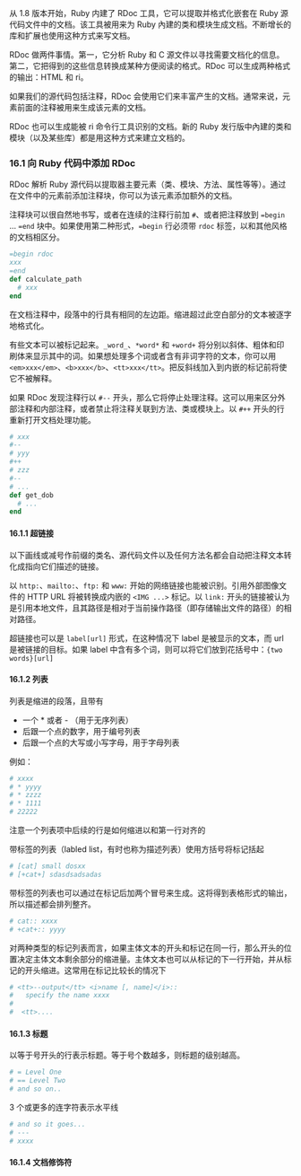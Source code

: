 从 1.8 版本开始，Ruby 内建了 RDoc 工具，它可以提取并格式化嵌套在 Ruby 源代码文件中的文档。该工具被用来为 Ruby 內建的类和模块生成文档。不断增长的库和扩展也使用这种方式来写文档。

RDoc 做两件事情。第一，它分析 Ruby 和 C 源文件以寻找需要文档化的信息。第二，它把得到的这些信息转换成某种方便阅读的格式。RDoc 可以生成两种格式的输出：HTML 和 ri。

如果我们的源代码包括注释，RDoc 会使用它们来丰富产生的文档。通常来说，元素前面的注释被用来生成该元素的文档。

RDoc 也可以生成能被 ri 命令行工具识别的文档。新的 Ruby 发行版中內建的类和模块（以及某些库）都是用这种方式来建立文档的。

### 16.1 向 Ruby 代码中添加 RDoc

RDoc 解析 Ruby 源代码以提取器主要元素（类、模块、方法、属性等等）。通过在文件中的元素前添加注释块，你可以为该元素添加额外的文档。

注释块可以很自然地书写，或者在连续的注释行前加 `#`、或者把注释放到 `=begin` ... `=end` 块中。如果使用第二种形式，`=begin` 行必须带 `rdoc` 标签，以和其他风格的文档相区分。

```ruby
=begin rdoc
xxx
=end
def calculate_path
  # xxx
end
```

在文档注释中，段落中的行具有相同的左边距。缩进超过此空白部分的文本被逐字地格式化。

有些文本可以被标记起来。`_word_`、`*word*` 和 `+word+` 将分别以斜体、粗体和印刷体来显示其中的词。如果想处理多个词或者含有非词字符的文本，你可以用 `<em>xxx</em>`、`<b>xxx</b>`、`<tt>xxx</tt>`。把反斜线加入到内嵌的标记前将使它不被解释。

如果 RDoc 发现注释行以 `#--` 开头，那么它将停止处理注释。这可以用来区分外部注释和内部注释，或者禁止将注释关联到方法、类或模块上。以 `#++` 开头的行重新打开文档处理功能。

```ruby
# xxx
#--
# yyy
#++
# zzz
#--
# ...
def get_dob
  # ...
end
```

#### 16.1.1 超链接

以下画线或减号作前缀的类名、源代码文件以及任何方法名都会自动把注释文本转化成指向它们描述的链接。

以 `http:`、`mailto:`、`ftp:` 和 `www:` 开始的网络链接也能被识别。引用外部图像文件的 HTTP URL 将被转换成内嵌的 `<IMG ...>` 标记。以 `link:` 开头的链接被认为是引用本地文件，且其路径是相对于当前操作路径（即存储输出文件的路径）的相对路径。

超链接也可以是 `label[url]` 形式，在这种情况下 label 是被显示的文本，而 url 是被链接的目标。如果 label 中含有多个词，则可以将它们放到花括号中：`{two words}[url]`

#### 16.1.2 列表

列表是缩进的段落，且带有

*   一个 \* 或者 \- （用于无序列表）
*   后跟一个点的数字，用于编号列表
*   后跟一个点的大写或小写字母，用于字母列表

例如：

```ruby
# xxxx
# * yyyy
# * zzzz
# * 1111
# 22222
```

注意一个列表项中后续的行是如何缩进以和第一行对齐的

带标签的列表（labled list，有时也称为描述列表）使用方括号将标记括起

```ruby
# [cat] small dosxx
# [+cat+] sdasdsadsadas
```

带标签的列表也可以通过在标记后加两个冒号来生成。这将得到表格形式的输出，所以描述都会排列整齐。

```ruby
# cat:: xxxx
# +cat+:: yyyy
```

对两种类型的标记列表而言，如果主体文本的开头和标记在同一行，那么开头的位置决定主体文本剩余部分的缩进量。主体文本也可以从标记的下一行开始，并从标记的开头缩进。这常用在标记比较长的情况下

```ruby
# <tt>--output</tt> <i>name [, name]</i>::
#	specify the name xxxx
# 
#  <tt>....
```

#### 16.1.3 标题

以等于号开头的行表示标题。等于号个数越多，则标题的级别越高。

```ruby
# = Level One
# == Level Two
# and so on..
```

3 个或更多的连字符表示水平线

```ruby
# and so it goes...
# ---
# xxxx
```

#### 16.1.4 文档修饰符

